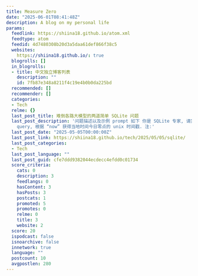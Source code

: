 ```yaml
---
title: Measure Zero
date: "2025-06-01T08:41:48Z"
description: A blog on my personal life
params:
  feedlink: https://shiina18.github.io/atom.xml
  feedtype: atom
  feedid: 4d7480308b20d3a5daa61def866f38c5
  websites:
    https://shiina18.github.io/: true
  blogrolls: []
  in_blogrolls:
  - title: 中文独立博客列表
    description: ""
    id: 7fb87e348a8211f4c19e4b0b0da225bd
  recommended: []
  recommender: []
  categories:
  - Tech
  relme: {}
  last_post_title: 难倒各路大模型的两道简单 SQLite 问题
  last_post_description: '问题描述以及示例 prompt 如下 你是 SQLite 专家, 请完成下面两个问题. 用 SQLite 写一个
    query, 根据 “now” 获得当地时间今日零点的 unix 时间戳. 注:'
  last_post_date: "2025-05-05T00:00:00Z"
  last_post_link: https://shiina18.github.io/tech/2025/05/05/sqlite/
  last_post_categories:
  - Tech
  last_post_language: ""
  last_post_guid: cfe7ddd9382044ecdecc4efdd0c01734
  score_criteria:
    cats: 0
    description: 3
    feedlangs: 0
    hasContent: 3
    hasPosts: 3
    postcats: 1
    promoted: 5
    promotes: 0
    relme: 0
    title: 3
    website: 2
  score: 20
  ispodcast: false
  isnoarchive: false
  innetwork: true
  language: ""
  postcount: 10
  avgpostlen: 280
---
```

